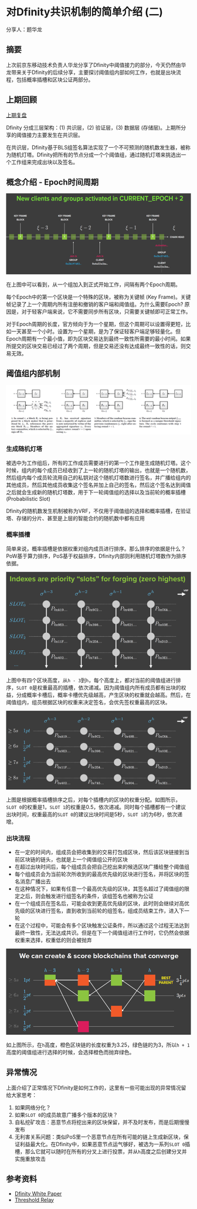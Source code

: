 对Dfinity共识机制的简单介绍 (二)
===

分享人：题华龙

## 摘要

上次前京东移动技术负责人华龙分享了Dfinity中阈值接力的部分，今天仍然由华龙带来关于Dfinity的后续分享，主要探讨阈值组内部如何工作，也就是出块流程，包括概率插槽和区块公证两部分。

## 上期回顾

[上期复盘](https://github.com/Guigulive/Wiki/blob/master/weekly-seminar/2018.03.17-dfinity/2018.03.17-dfinity-consensus.md)

Dfinity 分成三层架构：(1) 共识层，(2) 验证层，(3) 数据层 (存储层)。上期所分享的阈值接力主要发生在共识层。

在共识层，Dfinity基于BLS组签名算法实现了一个不可预测的随机数发生器，被称为随机灯塔。Dfinity把所有的节点分成一个个阈值组，通过随机灯塔来挑选出一个工作组来完成出块以及签名。

## 概念介绍 - Epoch时间周期

![Epoch](images/dfinity-epoch.png)

在上图中可以看到，从一个组加入到正式开始工作，间隔有两个Epoch周期。

每个Epoch中的第一个区块是一个特殊的区块，被称为关键帧 (Key Frame)。关键帧记录了上一个周期内所有注册和撤销的客户端和阈值组。为什么需要Epoch? 原因是，对于轻客户端来说，它不需要同步所有区块，只需要关键帧即可正常工作。

对于Epoch周期的长度，官方倾向于为一个星期，但这个周期可以设置得更短，比如一天甚至一个小时。设置为一个星期，是为了保证轻客户端足够轻量化。但Epoch周期有一个最小值，即为区块交易达到最终一致性所需要的最小时间。如果所提交的区块交易已经过了两个周期，但是交易还没有达成最终一致性的话，则交易无效。

## 阈值组内部机制

![ ](images/dfinity-prob-block.png)

### 生成随机灯塔

被选中为工作组后，所有的工作成员需要进行的第一个工作是生成随机灯塔。这个时候，组内的每个成员已经收到了上一轮的随机灯塔的输出，也就是一个随机数，然后组内每个成员轮流用自己的私钥对这个随机灯塔数进行签名，并广播给组内的其他成员，然后其他成员收集这个签名并加上自己的签名，然后这个签名达到阈值之后就会生成新的随机灯塔数，用于下一轮阈值组的选择以及当前轮的概率插槽 (Probabilistic Slot)

Dfinity的随机数发生机制被称为VRF，不仅用于阈值组的选择和概率插槽，在验证塔、存储的分片、甚至是上层的智能合约的随机数中都有应用

### 概率插槽

简单来说，概率插槽是依据权重对组内成员进行排序。那么排序的依据是什么？PoW基于算力排序，PoS基于权益排序，Dfinity内部则利用随机灯塔数作为排序依据。

![概率插槽](images/dfinity-prob-slot.png)

上图中有四个区块高度，从`h - 3`到`h`，每个高度上，都对当前的阈值组进行排序，`SLOT 0`是权重最高的插槽，依次递减。因为阈值组内所有成员都有出块的权益，分成概率卡槽后，概率卡槽优先级越高，产生区块的权重就会越高。然后，在阈值组内，组员根据区块的权重来决定签名，会优先签权重最高的区块。

![概率插槽](images/dfinity-prob-slot2.png)

上图是根据概率插槽排序之后，对每个插槽内的区块的权重分配。如图所示，`SLOT 0`的权重是1，`SLOT 1`的权重是0.5，依次递减。同时每个插槽都有一个建议出块时间，权重最高的`SLOT 0`的建议出块时间是5秒，`SLOT 1`的为6秒，依次递增。

### 出块流程

- 在一定的时间内，组成员会把收集到的交易打包成区块，然后该区块链接到当前区块链的链头，也就是上一个阈值组公开的区块
- 在超过出块时间后，每个组成员会把自己挖出来的候选区块广播给整个阈值组
- 每个组成员会为当前轮次所收到的最高优先级的区块进行签名，并将区块的签名消息广播出去
- 在这种情况下，如果有任意一个最高优先级的区块，其签名超过了阈值组的限定之后，则会触发进行组签名的条件，该组签名也被称为公证
- 在一个组成员在签名后，可能会收到更高优先级的区块，此时则会继续对高优先级的区块进行签名，直到收到当前轮的组签名，组成员结束工作，进入下一轮
- 在这个过程中，可能会有多个区块触发公证条件，所以通过这个过程无法达到最终一致性，无法达成共识。但是在下一个阈值组进行工作时，它仍然会依据权重来选择，权重低的则会被抛弃

![概率插槽](images/dfinity-prob-slot3.png)

如上图所示，在`h`高度，橙色区块链的长度权重为3.25，绿色链的为3，所以`h + 1`高度的阈值组进行选择的时候，会选择橙色而抛弃绿色。

## 异常情况

上面介绍了正常情况下Dfinity是如何工作的，这里有一些可能出现的异常情况留给大家思考：

1. 如果网络分化？
2. 如果`SLOT 0`的成员故意广播多个版本的区块？
3. 自私挖矿攻击：恶意节点将挖出来的区块保留，并不及时发布，而是后期慢慢发布
4. 无利害关系问题：类似PoS里一个恶意节点在所有可能的链上生成新区块，保证利益最大化。在Dfinity中，如果恶意节点运气够好，被选为一系列`SLOT 0`插槽，那么它就可以随时在所有的分叉上进行投票，并从`h`高度之后创建分叉并实施重放攻击

## 参考资料

- [Dfinity White Paper](https://dfinity.org/pdf-viewer/pdfs/viewer?file=../library/dfinity-consensus.pdf)
- [Threshold Relay](https://dfinity.org/pdf-viewer/pdfs/viewer?file=../library/threshold-relay-blockchain-stanford.pdf)
